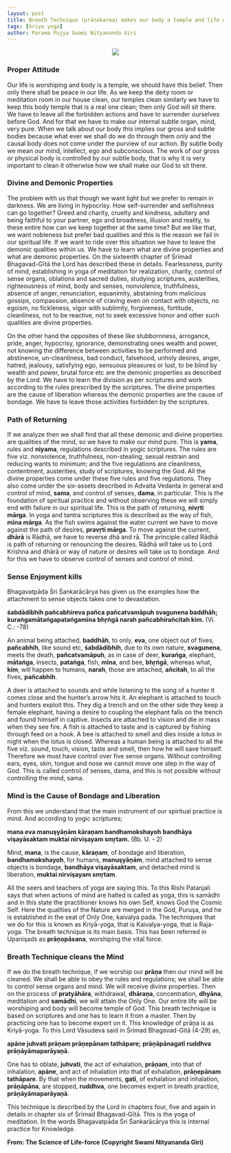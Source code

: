 ```yaml
---
layout: post
title: Breath Technique (prāṇakarma) makes our body a temple and life worshiping
tags: [kriya yoga]
author: Parama Pujya Swami Nityananda Giri
---
```


<center><img src="/assets/img/swamiji_3.jpg"></center>

### Proper Attitude

Our life is worshiping and body is a temple, we should have this belief. Then only there shall be peace in our life. As we keep the deity room or meditation room in our house clean, our temples clean similarly we have to keep this body temple that is a real one clean; then only God will sit there. We have to leave all the forbidden actions and have to surrender ourselves before God. And for that we have to make our internal subtle organ, mind, very pure. When we talk about our body this implies our gross and subtle bodies because what ever we shall do we do through them only and the causal body does not come under the purview of our action. By subtle body we mean our mind, intellect, ego and subconscious. The work of our gross or physical body is controlled by our subtle body, that is why it is very important to clean it otherwise how we shall make our God to sit there.

### Divine and Demonic Properties

The problem with us that though we want light but we prefer to remain in darkness. We are living in hypocrisy. How self-surrender and selfishness can go together? Greed and charity, cruelty and kindness, adultery and being faithful to your partner, ego and broadness, illusion and reality, to these entire how can we keep together at the same time? But we like that, we want nobleness but prefer bad qualities and this is the reason we fail in our spiritual life. If we want to ride over this situation we have to leave the demonic qualities within us. We have to learn what are divine properties and what are demonic properties. On the sixteenth chapter of Śrīmad Bhagavad-Gītā the Lord has described these in details. Fearlessness, purity of mind, establishing in yoga of meditation for realization, charity, control of sense organs, oblations and sacred duties, studying scriptures, austerities, righteousness of mind, body and senses, nonviolence, truthfulness, absence of anger, renunciation, equanimity, abstaining from malicious gossips, compassion, absence of craving even on contact with objects, no egoism, no fickleness, vigor with sublimity, forgiveness, fortitude, cleanliness, not to be reactive, not to seek excessive honor and other such qualities are divine properties.

On the other hand the opposites of these like stubbornness, arrogance, pride, anger, hypocrisy, ignorance, demonstrating ones wealth and power, not knowing the difference between activities to be performed and abstinence, un-cleanliness, bad conduct, falsehood, unholy desires, anger, hatred, jealousy, satisfying ego, sensuous pleasures or lust, to be blind by wealth and power, brutal force etc are the demonic properties as described by the Lord. We have to learn the division as per scriptures and work according to the rules prescribed by the scriptures. The divine properties are the cause of liberation whereas the demonic properties are the cause of bondage. We have to leave those activities forbidden by the scriptures.

### Path of Returning

If we analyze then we shall find that all these demonic and divine properties are qualities of the mind, so we have to make our mind pure. This is __yama__, rules and __niyama__, regulations described in yogic scriptures. The rules are five viz. nonviolence, truthfulness, non-stealing, sexual restrain and reducing wants to minimum; and the five regulations are cleanliness, contentment, austerities, study of scriptures, knowing the God. All the divine properties come under these five rules and five regulations. They also come under the six-assets described in Advaita Vedanta in general and control of mind, __sama__, and control of senses, __dama__, in particular. This is the foundation of spiritual practice and without observing these we will simply end with failure in our spiritual life. This is the path of returning, __nivŗti mārga__. In yoga and tantra scriptures this is described as the way of fish, __mīna mārga__. As the fish swims against the water current we have to move against the path of desires, __pravŗti mārga__. To move against the current, __dhārā__ is Rādhā, we have to reverse dhā and rā. The principle called Rādhā is path of returning or renouncing the desires. Rādhā will take us to Lord Krishna and dhārā or way of nature or desires will take us to bondage. And for this we have to observe control of senses and control of mind.

### Sense Enjoyment kills

Bhagavatpāda Śri Śankarācārya has given us the examples how the attachment to sense objects takes one to devastation.

__śabdādibhih pañcabhireva pañca__
__pañcatvamāpuh svagunena baddhāh;__
__kurańgamātańgapatańgamīna__
__bhŗńgā narah pañcabhirañcitah kim.__ (Vi. C.: -78)

An animal being attached, __baddhāh__, to only, __eva__, one object out of fives, __pañcabhih__, like sound etc, __śabdādibhih__, due to its own nature, __svagunena__, meets the death, __pañcatvamāpuh__, as in case of deer, __kurańga__, elephant, __mātańga__, insects, __patańga__, fish, __mīna__, and bee, __bhŗńgā__, whereas what, __kim__, will happen to humans, __narah__, those are attached, __añcitah__, to all the fives, __pañcabhih__.

A deer is attached to sounds and while listening to the song of a hunter it comes close and the hunter’s arrow hits it. An elephant is attached to touch and hunters exploit this. They dig a trench and on the other side they keep a female elephant, having a desire to coupling the elephant falls on the trench and found himself in captive. Insects are attached to vision and die in mass when they see fire. A fish is attached to taste and is captured by fishing through feed on a hook. A bee is attached to smell and dies inside a lotus in night when the lotus is closed. Whereas a human being is attached to all the five viz. sound, touch, vision, taste and smell, then how he will save himself. Therefore we must have control over five sense organs. Without controlling ears, eyes, skin, tongue and nose we cannot move one step in the way of God. This is called control of senses, dama, and this is not possible without controlling the mind, sama.

### Mind is the Cause of Bondage and Liberation

From this we understand that the main instrument of our spiritual practice is mind. And according to yogic scriptures;

__mana eva manuşyāņām kāraņam bandhamokshayoh__
__bandhāya vişayāsaktam muktai nirvişayam smŗtam.__ (Bb. U. - 2)

Mind, __mana__, is the cause, __kāraņam__, of bondage and liberation, __bandhamokshayoh__, for humans, __manuşyāņām__, mind attached to sense objects is bondage, __bandhāya vişayāsaktam__, and detached mind is liberation, __muktai nirvişayam smŗtam__.

All the seers and teachers of yoga are saying this. To this Rishi Patanjali says that when actions of mind are halted is called as yoga, this is samādhi and in this state the practitioner knows his own Self, knows God the Cosmic Self. Here the qualities of the Nature are merged in the God, Puruşa, and he is established in the seat of Only One, kaivalya pada. The techniques that we do for this is known as Kriyā-yoga, that is Kaivalya-yoga, that is Raja-yoga. The breath technique is its main basis. This has been referred in Upanişads as __prāņopāsana__, worshiping the vital force.

### Breath Technique cleans the Mind

If we do the breath technique, if we worship our __prāņa__ then our mind will be cleaned. We shall be able to obey the rules and regulations; we shall be able to control sense organs and mind. We will receive divine properties. Then on the process of __pratyāhāra__, withdrawal, __dhāraņa__, concentration, __dhyāna__, meditation and __samādhi__, we will attain the Only One. Our entire life will be worshiping and body will become temple of God. This breath technique is based on scriptures and one has to learn it from a master. Then by practicing one has to become expert on it. This knowledge of prāņa is as Kriyā-yoga. To this Lord Vāsudeva said in Śrimad Bhagavad-Gitā (4-29) as,

__apāne juhvati prāņam prāņepānam tathāpare;__
__prāņāpānagatī ruddhva prāņāyāmaparāyaņā__.

One has to oblate, __juhvati__, the act of exhalation, __prāņam__, into that of inhalation, __apāne__, and act of inhalation into that of exhalation, __prāņepānam tathāpare__. By that when the movements, __gatī__, of exhalation and inhalation, __prāņāpāna__, are stopped, __ruddhva__, one becomes expert in breath practice, __prāņāyāmaparāyaņā__.

This technique is described by the Lord in chapters four, five and again in details in chapter six of Śrīmad Bhagavad-Gītā. This is the yoga of meditation. In the words Bhagavatpāda Śri Śankarācārya this is internal practice for Knowledge.

**From: The Science of Life-force**
**(Copyright Swami Nityananda Giri)**
